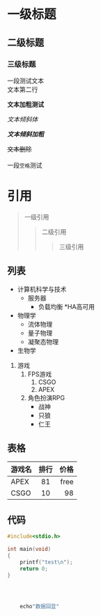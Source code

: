 # 一级标题
## 二级标题
### 三级标题



一段测试文本<br>
文本第二行

**文本加粗测试**

*文本倾斜体*

***文本倾斜加粗***

~~文本删除~~<br></br>
一段`空格`测试

# 引用

> 一级引用
>> 二级引用
>>> 三级引用

## 列表

* 计算机科学与技术
  * 服务器
    * 负载均衡
    *HA高可用
* 物理学
  * 流体物理
  * 量子物理
  * 凝聚态物理
* 生物学

1. 游戏
   1. FPS游戏
      1. CSGO
      2. APEX
   2. 角色扮演RPG
      * 战神
      * 只狼
      * 仁王


## 表格

游戏名|排行|价格
---|:---:|---:|
APEX|81|free
CSGO|10|98


## 代码

```c
#include<stdio.h>

int main(void)
{
	printf("test\n");
	return 0;
}
```

```python
```

```java
```

```cop
```

```bash
	echo"数据回显"
```






